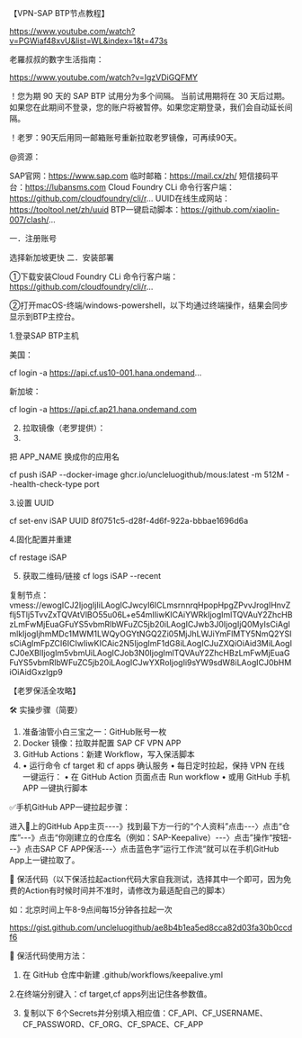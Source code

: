 【VPN-SAP BTP节点教程】

 https://www.youtube.com/watch?v=PGWiaf48xvU&list=WL&index=1&t=473s
 
老羅叔叔的數字生活指南：

https://www.youtube.com/watch?v=IgzVDiGQFMY

！您为期 90 天的 SAP BTP 试用分为多个间隔。 当前试用期将在 30 天后过期。 如果您在此期间不登录，您的账户将被暂停。如果您定期登录，我们会自动延长间隔。

！老罗：90天后用同一邮箱账号重新拉取老罗镜像，可再续90天。

@资源：

SAP官网：https://www.sap.com
临时邮箱：https://mail.cx/zh/
短信接码平台：https://lubansms.com
Cloud Foundry CLi 命令行客户端：https://github.com/cloudfoundry/cli/r...
UUID在线生成网站：https://tooltool.net/zh/uuid
BTP一键启动脚本：https://github.com/xiaolin-007/clash/...  

一．注册账号

选择新加坡更快
二．安装部署

①下载安装Cloud Foundry CLi 命令行客户端：https://github.com/cloudfoundry/cli/r...

②打开macOS-终端/windows-powershell，以下均通过终端操作，结果会同步显示到BTP主控台。


1.登录SAP BTP主机

美国：

cf login -a https://api.cf.us10-001.hana.ondemand...

新加坡：

cf login -a https://api.cf.ap21.hana.ondemand.com

2. 拉取镜像（老罗提供）：
3. 
把 APP_NAME 换成你的应用名

cf push iSAP --docker-image ghcr.io/uncleluogithub/mous:latest -m 512M --health-check-type port

3.设置 UUID

cf set-env iSAP UUID 8f0751c5-d28f-4d6f-922a-bbbae1696d6a

4.固化配置并重建

cf restage iSAP

5) 获取二维码/链接
cf logs iSAP --recent

复制节点：
vmess://ewogICJ2IjogIjIiLAogICJwcyI6ICLmsrnnrqHpopHpgZPvvJrogIHnvZflj5Tlj5TvvZxTQVAtVlBO55u06L+e54mIIiwKICAiYWRkIjogImlTQVAuY2ZhcHBzLmFwMjEuaGFuYS5vbmRlbWFuZC5jb20iLAogICJwb3J0IjogIjQ0MyIsCiAgImlkIjogIjhmMDc1MWM1LWQyOGYtNGQ2Zi05MjJhLWJiYmFlMTY5NmQ2YSIsCiAgImFpZCI6ICIwIiwKICAic2N5IjogImF1dG8iLAogICJuZXQiOiAid3MiLAogICJ0eXBlIjogIm5vbmUiLAogICJob3N0IjogImlTQVAuY2ZhcHBzLmFwMjEuaGFuYS5vbmRlbWFuZC5jb20iLAogICJwYXRoIjogIi9sYW9sdW8iLAogICJ0bHMiOiAidGxzIgp9

【老罗保活全攻略】

🛠️ 实操步骤（简要）

 1. 准备油管小白三宝之一：GitHub账号一枚
 2. Docker 镜像：拉取并配置 SAP CF VPN APP
 3. GitHub Actions：新建 Workflow，写入保活脚本
 4. • 运行命令 cf target 和 cf apps 确认服务
 • 每日定时拉起，保持 VPN 在线  一键运行：
 • 在 GitHub Action 页面点击 Run workflow
 • 或用 GitHub 手机 APP 一键执行脚本

✅手机GitHub APP一键拉起步骤：

进入📱上的GitHub App主页----》找到最下方一行的“个人资料”点击---〉点击“仓库”---》点击“你刚建立的仓库名（例如：SAP-Keepalive）---〉点击”操作“按钮---》点击SAP CF APP保活---〉点击蓝色字”运行工作流“就可以在手机GitHub App上一键拉取了。

📌 保活代码（以下保活拉起action代码大家自我测试，选择其中一个即可，因为免费的Action有时候时间并不准时，请修改为最适配自己的脚本）

如：北京时间上午8-9点间每15分钟各拉起一次

https://gist.github.com/uncleluogithub/ae8b4b1ea5ed8cca82d03fa30b0ccdf6

📌 保活代码使用方法：

1. 在 GitHub 仓库中新建 .github/workflows/keepalive.yml

2.在终端分别键入：cf target,cf apps列出记住各参数值。

3. 复制以下 6个Secrets并分别填入相应值：CF_API、CF_USERNAME、CF_PASSWORD、CF_ORG、CF_SPACE、CF_APP
